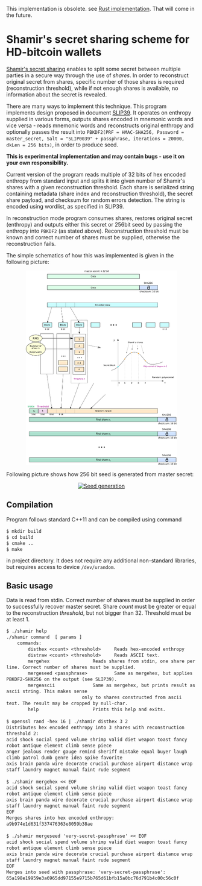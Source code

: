 This implementation is obsolete.
see [Rust implementation](https://github.com/jakubtrnka/RustyShamir). That will come in the future.

# Shamir's secret sharing scheme for HD-bitcoin wallets

[Shamir's secret sharing](https://en.wikipedia.org/wiki/Shamir%27s_Secret_Sharing) enables to split some secret between multiple parties in a secure way through the use of *shares*. In order to reconstruct original secret from shares, specific number of those shares is required (reconstruction threshold), while if not enough shares is available, no information about the secret is revealed.

There are many ways to implement this technique. This program implements design proposed in document [SLIP39](https://github.com/satoshilabs/slips/blob/master/slip-0039.md).
It operates on enthropy supplied in various forms, outputs shares encoded in mnemonic words and vice versa - reads mnemonic words and reconstructs original enthropy and optionally passes the result into `PBKDF2(PRF = HMAC-SHA256, Password = master_secret, Salt = "SLIP0039" + passphrase, iterations = 20000, dkLen = 256 bits)`, in order to produce seed.

**This is experimental implementation and may contain bugs - use it on your own responsibility.**

Current version of the program reads multiple of 32 bits of hex encoded enthropy from standard input and splits it into given number of Shamir's shares with a given reconstruction threshold. Each share is serialized string containing metadata (share index and reconstruction threshold), the secret share payload, and checksum for random errors detection. The string is encoded using wordlist, as specified in SLIP39.

In reconstruction mode program consumes shares, restores original secret (enthropy) and outputs either this secret or 256bit seed by passing the enthropy into `PBKDF2` (as stated above). Reconstruction threshold must be known and correct number of shares must be supplied, otherwise the reconstruction fails.

The simple schematics of how this was implemented is given in the following picture:<br>
<div align="center">
<a href="doc/long-message-shamir.png">
<img src="doc/long-message-shamir.png" alt="Shamir's key split" style="width: 400px;"/></a>
</div>

Following picture shows how 256 bit seed is generated from master secret:
<div align="center">
<a href="doc/Seed-derivation.png">
<img src="doc/Seed-derivation.png" alt="Seed generation" style="width: 300px;"/></a>
</div>

## Compilation
Program follows standard C++11 and can be compiled using command
```
$ mkdir build
$ cd build
$ cmake ..
$ make
```
in project directory.
It does not require any additional non-standard libraries, but requires access to device `/dev/urandom`.

## Basic usage
Data is read from stdin. Correct number of shares must be supplied in order to successfully recover master secret. Share *count* must be greater or equal to the reconstruction *threshold*, but not bigger than 32. Threshold must be at least 1.

```
$ ./shamir help
./shamir command  [ params ]
	commands:
		disthex <count> <threshold>		Reads hex-encoded enthropy
		distraw <count> <threshold>		Reads ASCII text.
		mergehex				Reads shares from stdin, one share per line. Correct number of shares must be supplied.
		mergeseed <passphrase>			Same as mergehex, but applies PBKDF2-SHA256 on the output (see SLIP39).
		mergeascii				Same as mergehex, but prints result as ascii string. This makes sense
							only to shares constructed from ascii text. The result may be cropped by null-char.
		help					Prints this help and exits.

$ openssl rand -hex 16 | ./shamir disthex 3 2
Distributes hex encoded enthropy into 3 shares with reconstruction threshold 2:
acid shock social spend volume shrimp valid diet weapon toast fancy robot antique element climb sense piece
anger jealous render gauge remind sheriff mistake equal buyer laugh climb patrol dumb genre idea spike favorite
axis brain panda wire decorate crucial purchase airport distance wrap staff laundry magnet manual faint rude segment

$ ./shamir mergehex << EOF
acid shock social spend volume shrimp valid diet weapon toast fancy robot antique element climb sense piece
axis brain panda wire decorate crucial purchase airport distance wrap staff laundry magnet manual faint rude segment
EOF
Merges shares into hex encoded enthropy:
a9b974e1d631f337476363e8059b38ae

$ ./shamir mergeseed 'very-secret-passphrase' << EOF
acid shock social spend volume shrimp valid diet weapon toast fancy robot antique element climb sense piece
axis brain panda wire decorate crucial purchase airport distance wrap staff laundry magnet manual faint rude segment
EOF
Merges into seed with passphrase: 'very-secret-passphrase':
65a198e19959e3a6965dd97155e9715b765d61bfb15a0bc76d791b4c00c56c0f
```
